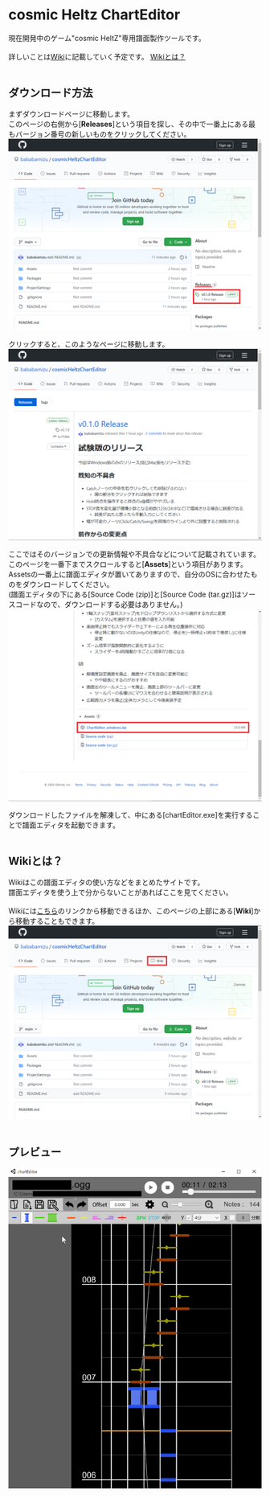 # cosmic Heltz ChartEditor

現在開発中のゲーム"cosmic HeltZ"専用譜面製作ツールです。  
<br>
詳しいことは[Wiki](https://github.com/bababamizu/cosmicHeltzChartEditor/wiki)に記載していく予定です。  [Wikiとは？](#Wikiとは？)
<br>
<br>

## ダウンロード方法
  
まずダウンロードページに移動します。  
このページの右側から[**Releases**]という項目を探し、その中で一番上にある最もバージョン番号の新しいものをクリックしてください。  
![HowToDownload_1](https://github.com/bababamizu/cosmicHeltzChartEditor/blob/image/_images/wiki/HowToDownload/HowToDownload_1.png)  

クリックすると、このようなページに移動します。  
![HowToDownload_2](https://github.com/bababamizu/cosmicHeltzChartEditor/blob/image/_images/wiki/HowToDownload/HowToDownload_2.png)  

ここではそのバージョンでの更新情報や不具合などについて記載されています。  
このページを一番下までスクロールすると[**Assets**]という項目があります。Assetsの一番上に譜面エディタが置いてありますので、自分のOSに合わせたものをダウンロードしてください。  
(譜面エディタの下にある[Source Code (zip)]と[Source Code (tar.gz)]はソースコードなので、ダウンロードする必要はありません。)  
![HowToDownload_3](https://github.com/bababamizu/cosmicHeltzChartEditor/blob/image/_images/wiki/HowToDownload/HowToDownload_3.png)  

ダウンロードしたファイルを解凍して、中にある[chartEditor.exe]を実行することで譜面エディタを起動できます。  
<br>

## Wikiとは？
Wikiはこの譜面エディタの使い方などをまとめたサイトです。  
譜面エディタを使う上で分からないことがあればここを見てください。  
<br>
Wikiには[こちら](https://github.com/bababamizu/cosmicHeltzChartEditor/wiki)のリンクから移動できるほか、このページの上部にある[**Wiki**]から移動することもできます。  
![HowToWiki_1](https://github.com/bababamizu/cosmicHeltzChartEditor/blob/image/_images/wiki/HowToWiki/HowToWiki_1.png)  
<br>


## プレビュー
  
![Preview_1](https://github.com/bababamizu/cosmicHeltzChartEditor/blob/image/_images/wiki/Preview/Preview_1.png)

<br>